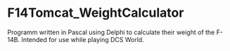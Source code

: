 # F14Tomcat_WeightCalculator
Programm written in Pascal using Delphi to calculate their weight of the F-14B. Intended for use while playing DCS World.
